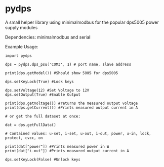 # pydps
A small helper library using minimalmodbus for the popular dps5005 power supply modules

Dependencies:
minimalmodbus and serial


Example Usage:

    import pydps

    dps = pydps.dps_psu('COM3', 1) # port name, slave address

    print(dps.getModel()) #Should show 5005 for dps5005
    
    dps.setKeyLock(True) #Lock keys
    
    dps.setVoltage(12) #Set Voltage to 12V
    dps.setOutput(True) #Enable Output
    
    print(dps.getVoltage()) #returns the measured output voltage
    print(dps.getCurrent()) #Prints measured output current in A

    # or get the full dataset at once:

    dat = dps.getFullData()

    # Contained values: u-set, i-set, u-out, i-out, power, u-in, lock, protect, cvcc, on

    print(dat["power"]) #Prints measured power in W
    print(dat["i-out"]) #Prints measured output current in A
    
    dps.setKeyLock(False) #Unlock keys
    
